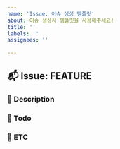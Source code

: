 ```yaml
---
name: 'Issue: 이슈 생성 템플릿'
about: 이슈 생성시 템플릿을 사용해주세요!
title: ''
labels: ''
assignees: ''

---
```


## 📬 Issue: FEATURE
<!-- issue 작업 사항을 입력해주세요. -->

### 📃 Description
<!-- 이슈에 대한 설명을 작성해주세요. -->


### 🧪 Todo
<!-- - [ ] todo -->


### 👀 ETC
<!-- 기타사항 -->
